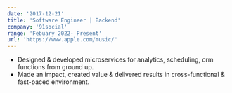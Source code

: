 ```yaml
---
date: '2017-12-21'
title: 'Software Engineer | Backend'
company: '91social'
range: 'Febuary 2022- Present'
url: 'https://www.apple.com/music/'
---
```


- Designed & developed microservices for analytics, scheduling, crm functions from ground up.
- Made an impact, created value & delivered results in cross-functional & fast-paced environment.
